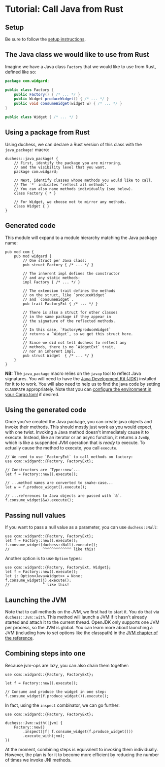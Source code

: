 # Tutorial: Call Java from Rust

## Setup

Be sure to follow the [setup instructions](./setup.md).

## The Java class we would like to use from Rust

Imagine we have a Java class `Factory` that we would like to use from Rust, defined like so:

```java
package com.widgard;

public class Factory {
    public Factory() { /* ... */ }
    public Widget produceWidget() { /* ... */ }
    public void consumeWidget(widget w) { /* ... */ }
}

public class Widget { /* ... */ }
```

## Using a package from Rust

Using duchess, we can declare a Rust version of this class with the `java_package!` macro:

```rust,ignore
duchess::java_package! {
    // First, identify the package you are mirroring,
    // and the visibility level that you want.
    package com.widgard;

    // Next, identify classes whose methods you would like to call. 
    // The `*` indicates "reflect all methods".
    // You can also name methods individually (see below).
    class Factory { * }

    // For Widget, we choose not to mirror any methods.
    class Widget { }
}
```

## Generated code

This module will expand to a module hierarchy matching the Java package name:

```rust,ignore
pub mod com {
    pub mod widgard {
        // One struct per Java class:
        pub struct Factory { /* ... */ }
        
        // The inherent impl defines the constructor
        // and any static methods:
        impl Factory { /* ... */ }

        // The extension trait defines the methods
        // on the struct, like `produceWidget`
        // and `consumeWidget`.
        pub trait FactoryExt { /* ... */ }
        
        // There is also a struct for other classes
        // in the same package if they appear in
        // the signature of the reflected methods. 
        //
        // In this case, `Factory#produceWidget`
        // returns a `Widget`, so we get this struct here.
        //
        // Since we did not tell duchess to reflect any
        // methods, there is no `WidgetExt` trait,
        // nor an inherent impl.
        pub struct Widget  { /* ... */ }
    }
}
```

**NB:** The `java_package` macro relies on the `javap` tool to reflect Java signatures. You will need to have the [Java Development Kit (JDK)](https://openjdk.org/) installed for it to to work. You will also need to help us to find the java code by setting `CLASSPATH` appropriately. Note that you can [configure the environment in your Cargo.toml](https://doc.rust-lang.org/cargo/reference/config.html) if desired.

## Using the generated code

Once you've created the Java package, you can create java objects and invoke their methods. This should mostly just work as you would expect, with one twist. Invoking a Java method doesn't immediately cause it to execute. Instead, like an iterator or an async function, it returns a `JvmOp`, which is like a suspended JVM operation that is *ready* to execute. To actually cause the method to execute, you call `execute`.

```rust,ignore
// We need to use `FactoryExt` to call methods on factory:
use com::widgard::{Factory, FactoryExt};

// Constructors are `Type::new`...
let f = Factory::new().execute();

// ...method names are converted to snake-case...    
let w = f.produce_widget().execute();

// ...references to Java objects are passed with `&`.
f.consume_widget(&w).execute();
```

## Passing null values

If you want to pass a null value as a parameter, you can use `duchess::Null`:

```rust,ignore
use com::widgard::{Factory, FactoryExt};
let f = Factory::new().execute();
f.consume_widget(duchess::Null).execute();
//               ^^^^^^^^^^^^^ like this!
```

Another option is to use `Option` types:

```rust,ignore
use com::widgard::{Factory, FactoryExt, Widget};
let f = Factory::new().execute();
let j: Option<Java<Widget>> = None;
f.consume_widget(j).execute();
//               ^ like this!
```

## Launching the JVM

Note that to call methods on the JVM, we first had to start it. You do that via `duchess::Jvm::with`. This method will launch a JVM if it hasn't already started and attach it to the current thread. OpenJDK only supports one JVM per process, so the JVM is global. You can learn more about launching a JVM (including how to set options like the classpath) in the [JVM chapter of the reference](./jvm.md).

## Combining steps into one

Because jvm-ops are lazy, you can also chain them together:

```rust,ignore
use com::widgard::{Factory, FactoryExt};

let f = Factory::new().execute();

// Consume and produce the widget in one step:
f.consume_widget(f.produce_widget()).execute();
```

In fact, using the `inspect` combinator, we can go further:

```rust,ignore
use com::widgard::{Factory, FactoryExt};

duchess::Jvm::with(|jvm| {
    Factory::new()
        .inspect(|f| f.consume_widget(f.produce_widget()))
        .execute_with(jvm);
})
```

At the moment, combining steps is equivalent to invoking them individually. However, the plan is for it to become more efficient by reducing the number of times we invoke JNI methods. 


